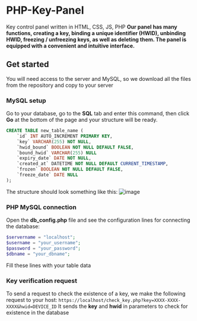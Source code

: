 # PHP-Key-Panel
Key control panel written in HTML, CSS, JS, PHP
__Our panel has many functions, creating a key, binding a unique identifier (HWID), unbinding HWID, freezing / unfreezing keys, as well as deleting them. The panel is equipped with a convenient and intuitive interface.__

## Get started
You will need access to the server and MySQL, so we download all the files from the repository and copy to your server
### MySQL setup
Go to your database, go to the **SQL** tab and enter this command, then click **Go** at the bottom of the page and your structure will be ready.
```sql
CREATE TABLE new_table_name (
    `id` INT AUTO_INCREMENT PRIMARY KEY,
    `key` VARCHAR(255) NOT NULL,
    `hwid_bound` BOOLEAN NOT NULL DEFAULT FALSE,
    `bound_hwid` VARCHAR(255) NULL
    `expiry_date` DATE NOT NULL,
    `created_at` DATETIME NOT NULL DEFAULT CURRENT_TIMESTAMP,
    `frozen` BOOLEAN NOT NULL DEFAULT FALSE,
    `freeze_date` DATE NULL
);
```
The structure should look something like this:
![image](https://github.com/Oifox/PHP-Key-Panel/assets/77205519/7719432d-db21-4b04-a0b3-e3a7fddb1dc0)

### PHP MySQL connection
Open the **db_config.php** file and see the configuration lines for connecting the database:
~~~php
$servername = "localhost";
$username = "your_username";
$password = "your_password";
$dbname = "your_dbname";
~~~
Fill these lines with your table data

### Key verification request
To send a request to check the existence of a key, we make the following request to your host:
```https://localhost/check_key.php?key=XXXX-XXXX-XXXX&hwid=DEVICE_ID```
It sends the **key** and **hwid** in parameters to check for existence in the database
